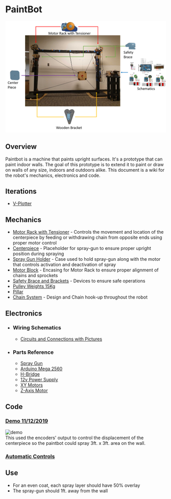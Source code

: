# PaintBot
<!-- <img src="https://imgur.com/fasSOo4.jpg" width="700"> -->
![Paint Bot Image](https://github.com/UniKlo/PaintBot/blob/master/img_gif/Paintbot1.png)

## Overview
Paintbot is a machine that paints upright surfaces. It's a prototype that can paint indoor walls. The goal of this prototype is to extend it to paint or draw on walls of any size, indoors and outdoors alike. This document is a wiki for the robot's mechanics, electronics and code.

## Iterations
  * [V-Plotter](https://github.com/UniKlo/PaintBot/tree/master/Iterations/V-Plotter)
  
## Mechanics
  * [Motor Rack with Tensioner](https://github.com/UniKlo/PaintBot/tree/master/Mechanics/MotorRack) - Controls the movement and location of the centerpiece by feeding or withdrawing chain from opposite ends using proper motor control
  * [Centerpiece](https://github.com/UniKlo/PaintBot/tree/master/Mechanics/Centerpiece) - Placeholder for spray-gun to ensure proper upright position during spraying
  * [Spray Gun Holder](https://github.com/UniKlo/PaintBot/tree/master/Mechanics/SprayGunHolder) - Case used to hold spray-gun along with the motor that controls activation and deactivation of spray
  * [Motor Block](https://github.com/UniKlo/PaintBot/tree/master/Mechanics/MotorBlock) - Encasing for Motor Rack to ensure proper alignment of chains and sprockets
  * [Safety Brace and Brackets](https://github.com/UniKlo/PaintBot/tree/master/Mechanics/PulleySystem) - Devices to ensure safe operations
  * [Pulley Weights 15Kg](https://github.com/UniKlo/PaintBot/tree/master/Mechanics/PulleyWeights)
  * [Pillar](https://github.com/UniKlo/PaintBot/tree/master/Mechanics/Pillar)
  * [Chain System](https://github.com/UniKlo/PaintBot/tree/master/Mechanics/ChainSystem) - Design and Chain hook-up throughout the robot


## Electronics
  - ### Wiring Schematics
    * [Circuits and Connections with Pictures](https://github.com/UniKlo/PaintBot/tree/master/Electronics/Wiring)
  
  - ###  Parts Reference
    * [Spray Gun](https://www.amazon.com/Graco-257025-Project-Painter-Sprayer/dp/B004Z2090U/ref=asc_df_B004Z2090U/?tag=hyprod-20&linkCode=df0&hvadid=198077767340&hvpos=1o2&hvnetw=g&hvrand=15997159825197345473&hvpone=&hvptwo=&hvqmt=&hvdev=c&hvdvcmdl=&hvlocint=&hvlocphy=9032020&hvtargid=pla-373698499647&psc=1)
    * [Arduino Mega 2560](https://store.arduino.cc/usa/mega-2560-r3)
    * [H-Bridge](https://www.amazon.com/HiLetgo-BTS7960-Driver-Arduino-Current/dp/B00WSN98DC)
    * [12v Power Supply](https://www.amazon.com/MENZO-Universal-Regulated-Switching-Computer/dp/B06VWV5YCH)
    * [XY Motors](https://electricscooterparts.com/motors-my6812.html)
    * [Z-Axis Motor](https://www.makermadecnc.com/product/z-axis-replacement-motor/)

## Code
### [Demo 11/12/2019](https://github.com/UniKlo/PaintBot/tree/master/DEMO_code) <br/>
![demo](https://github.com/UniKlo/PaintBot/blob/master/img_gif/demo.gif)<br/>
This used the encoders' output to control the displacement of the centerpiece so the paintbot could spray 3ft. x 3ft. area on the wall.

### [Automatic Controls](https://github.com/UniKlo/PaintBot/tree/master/Automatic_Controls)

## Use
 * For an even coat, each spray layer should have 50% overlay
 * The spray-gun should 1ft. away from the wall
